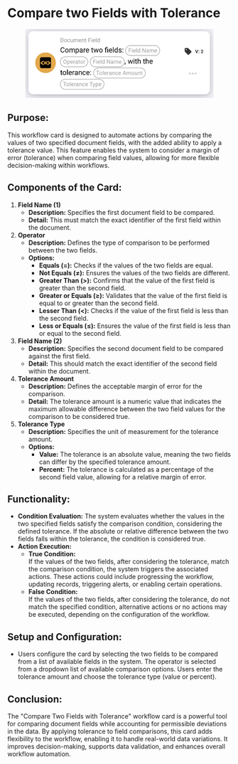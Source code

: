 # Compare two Fields with Tolerance

<figure><img src="../../../../.gitbook/assets/image (12) (1) (1).png" alt="" width="563"><figcaption></figcaption></figure>

## **Purpose:**

This workflow card is designed to automate actions by comparing the values of two specified document fields, with the added ability to apply a tolerance value. This feature enables the system to consider a margin of error (tolerance) when comparing field values, allowing for more flexible decision-making within workflows.

## **Components of the Card:**

1. **Field Name (1)**
   * **Description:** Specifies the first document field to be compared.
   * **Detail:** This must match the exact identifier of the first field within the document.
2. **Operator**
   * **Description:** Defines the type of comparison to be performed between the two fields.
   * **Options:**
     * **Equals (=):** Checks if the values of the two fields are equal.
     * **Not Equals (≠):** Ensures the values of the two fields are different.
     * **Greater Than (>):** Confirms that the value of the first field is greater than the second field.
     * **Greater or Equals (≥):** Validates that the value of the first field is equal to or greater than the second field.
     * **Lesser Than (<):** Checks if the value of the first field is less than the second field.
     * **Less or Equals (≤):** Ensures the value of the first field is less than or equal to the second field.
3. **Field Name (2)**
   * **Description:** Specifies the second document field to be compared against the first field.
   * **Detail:** This should match the exact identifier of the second field within the document.&#x20;
4. **Tolerance Amount**
   * **Description:** Defines the acceptable margin of error for the comparison.
   * **Detail:** The tolerance amount is a numeric value that indicates the maximum allowable difference between the two field values for the comparison to be considered true.
5. **Tolerance Type**
   * **Description:** Specifies the unit of measurement for the tolerance amount.
   * **Options:**
     * **Value:** The tolerance is an absolute value, meaning the two fields can differ by the specified tolerance amount.
     * **Percent:** The tolerance is calculated as a percentage of the second field value, allowing for a relative margin of error.

## **Functionality:**

* **Condition Evaluation:** The system evaluates whether the values in the two specified fields satisfy the comparison condition, considering the defined tolerance. If the absolute or relative difference between the two fields falls within the tolerance, the condition is considered true.
* **Action Execution:**
  * **True Condition:**\
    If the values of the two fields, after considering the tolerance, match the comparison condition, the system triggers the associated actions. These actions could include progressing the workflow, updating records, triggering alerts, or enabling certain operations.
  * **False Condition:**\
    If the values of the two fields, after considering the tolerance, do not match the specified condition, alternative actions or no actions may be executed, depending on the configuration of the workflow.

## **Setup and Configuration:**

* Users configure the card by selecting the two fields to be compared from a list of available fields in the system. The operator is selected from a dropdown list of available comparison options. Users enter the tolerance amount and choose the tolerance type (value or percent).&#x20;

## **Conclusion:**

The "Compare Two Fields with Tolerance" workflow card is a powerful tool for comparing document fields while accounting for permissible deviations in the data. By applying tolerance to field comparisons, this card adds flexibility to the workflow, enabling it to handle real-world data variations. It improves decision-making, supports data validation, and enhances overall workflow automation.
